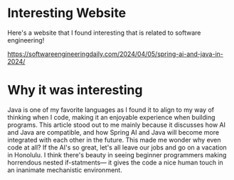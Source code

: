 # Interesting Website
Here's a website that I found interesting that is related to software engineering! 

https://softwareengineeringdaily.com/2024/04/05/spring-ai-and-java-in-2024/

# Why it was interesting
Java is one of my favorite languages as I found it to align to my way of thinking when I code, making it an enjoyable experience when building programs. This article stood out to me mainly because it discusses how AI and Java are compatible, and how Spring AI and Java will become more integrated with each other in the future. This made me wonder why even code at all? If the AI's so great, let's all leave our jobs and go on a vacation in Honolulu. I think there's beauty in seeing beginner programmers making horrendous nested if-statments— it gives the code a nice human touch in an inanimate mechanistic environment.